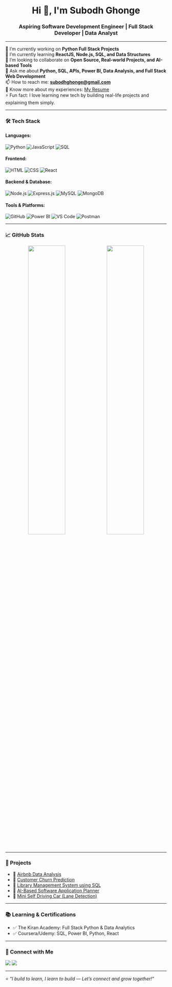 <h1 align="center">Hi 👋, I'm Subodh Ghonge</h1>
<h3 align="center">Aspiring Software Development Engineer | Full Stack Developer | Data Analyst</h3>

---

🔭 I’m currently working on **Python Full Stack Projects**  
🌱 I’m currently learning **ReactJS, Node.js, SQL, and Data Structures**  
👯 I’m looking to collaborate on **Open Source, Real-world Projects, and AI-based Tools**  
💬 Ask me about **Python, SQL, APIs, Power BI, Data Analysis, and Full Stack Web Development**  
📫 How to reach me: **subodhghonge@gmail.com**  
📄 Know more about my experiences: [My Resume](https://your-resume-link.com)  
⚡ Fun fact: I love learning new tech by building real-life projects and explaining them simply.

---

### 🛠️ Tech Stack
#### Languages:
![Python](https://img.shields.io/badge/Python-3670A0?style=for-the-badge&logo=python&logoColor=white)
![JavaScript](https://img.shields.io/badge/JavaScript-F7DF1E?style=for-the-badge&logo=javascript&logoColor=black)
![SQL](https://img.shields.io/badge/SQL-005C84?style=for-the-badge&logo=postgresql&logoColor=white)

#### Frontend:
![HTML](https://img.shields.io/badge/HTML5-E34F26?style=for-the-badge&logo=html5&logoColor=white)
![CSS](https://img.shields.io/badge/CSS3-1572B6?style=for-the-badge&logo=css3&logoColor=white)
![React](https://img.shields.io/badge/React.js-61DAFB?style=for-the-badge&logo=react&logoColor=black)

#### Backend & Database:
![Node.js](https://img.shields.io/badge/Node.js-339933?style=for-the-badge&logo=nodedotjs&logoColor=white)
![Express.js](https://img.shields.io/badge/Express.js-404D59?style=for-the-badge)
![MySQL](https://img.shields.io/badge/MySQL-00758F?style=for-the-badge&logo=mysql&logoColor=white)
![MongoDB](https://img.shields.io/badge/MongoDB-4EA94B?style=for-the-badge&logo=mongodb&logoColor=white)

#### Tools & Platforms:
![GitHub](https://img.shields.io/badge/GitHub-181717?style=for-the-badge&logo=github)
![Power BI](https://img.shields.io/badge/PowerBI-F2C811?style=for-the-badge&logo=powerbi&logoColor=black)
![VS Code](https://img.shields.io/badge/VS%20Code-007ACC?style=for-the-badge&logo=visual-studio-code&logoColor=white)
![Postman](https://img.shields.io/badge/Postman-F76935?style=for-the-badge&logo=postman&logoColor=white)

---

### 📈 GitHub Stats

<p align="center">
  <img src="https://github-readme-stats.vercel.app/api?username=subodhghonge&show_icons=true&theme=tokyonight" width="48%" />
  <img src="https://github-readme-streak-stats.herokuapp.com/?user=subodhghonge&theme=tokyonight" width="48%" />
</p>

---

### 📌 Projects

- 🔹 [Airbnb Data Analysis](https://github.com/your-repo-link)
- 🔹 [Customer Churn Prediction](https://github.com/your-repo-link)
- 🔹 [Library Management System using SQL](https://github.com/your-repo-link)
- 🔹 [AI-Based Software Application Planner](https://github.com/your-repo-link)
- 🔹 [Mini Self Driving Car (Lane Detection)](https://github.com/your-repo-link)

---

### 📚 Learning & Certifications

- ✅ The Kiran Academy: Full Stack Python & Data Analytics
- ✅ Coursera/Udemy: SQL, Power BI, Python, React

---

### 🔗 Connect with Me

<p>
  <a href="https://www.linkedin.com/in/subodhghonge/"><img src="https://img.shields.io/badge/LinkedIn-blue?style=for-the-badge&logo=linkedin&logoColor=white" /></a>
  <a href="mailto:subodhghonge@gmail.com"><img src="https://img.shields.io/badge/Gmail-red?style=for-the-badge&logo=gmail&logoColor=white" /></a>
</p>

---

⭐ *"I build to learn, I learn to build — Let’s connect and grow together!"*
